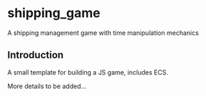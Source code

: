 # shipping_game
A shipping management game with time manipulation mechanics

## Introduction
A small template for building a JS game, includes ECS. 

More details to be added...
